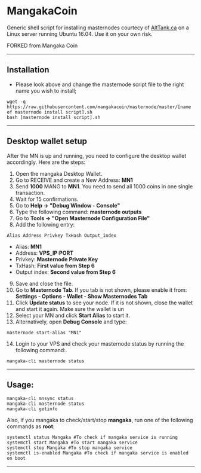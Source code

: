 # MangakaCoin
Generic shell script for installing masternodes courtecy of [AltTank.ca](https://www.alttank.ca) on a Linux server running Ubuntu 16.04. Use it on your own risk.

FORKED from Mangaka Coin
***

## Installation
- Please look above and change the masternode script file to the right name you wish to install;
```
wget -q https://raw.githubusercontent.com/mangakacoin/masternode/master/[name of masternode install script].sh
bash [masternode install script].sh
```
***

## Desktop wallet setup  

After the MN is up and running, you need to configure the desktop wallet accordingly. Here are the steps:  
1. Open the mangaka Desktop Wallet.  
2. Go to RECEIVE and create a New Address: **MN1**  
3. Send **1000** MANG to **MN1**. You need to send all 1000 coins in one single transaction.
4. Wait for 15 confirmations.  
5. Go to **Help -> "Debug Window - Console"**  
6. Type the following command: **masternode outputs**
7. Go to  **Tools -> "Open Masternode Configuration File"**
8. Add the following entry:
```
Alias Address Privkey TxHash Output_index
```
* Alias: **MN1**
* Address: **VPS_IP:PORT**
* Privkey: **Masternode Private Key**
* TxHash: **First value from Step 6**
* Output index:  **Second value from Step 6**
9. Save and close the file.
10. Go to **Masternode Tab**. If you tab is not shown, please enable it from: **Settings - Options - Wallet - Show Masternodes Tab**
11. Click **Update status** to see your node. If it is not shown, close the wallet and start it again. Make sure the wallet is un
12. Select your MN and click **Start Alias** to start it.
13. Alternatively, open **Debug Console** and type:
```
masternode start-alias "MN1"
```
14. Login to your VPS and check your masternode status by running the following command:.
```
mangaka-cli masternode status
```
***

## Usage:
```
mangaka-cli mnsync status
mangaka-cli masternode status  
mangaka-cli getinfo
```
Also, if you mangaka to check/start/stop **mangaka**, run one of the following commands as **root**:

```
systemctl status Mangaka #To check if mangaka service is running  
systemctl start Mangaka #To start mangaka service  
systemctl stop Mangaka #To stop mangaka service  
systemctl is-enabled Mangaka #To check if mangaka service is enabled on boot  
```  
***
